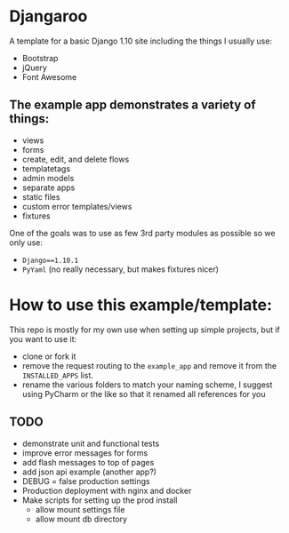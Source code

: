 # Djangaroo

A template for a basic Django 1.10 site including the things I usually 
use:

- Bootstrap
- jQuery
- Font Awesome

## The example app demonstrates a variety of things:

- views
- forms
- create, edit, and delete flows
- templatetags
- admin models
- separate apps
- static files
- custom error templates/views
- fixtures

One of the goals was to use as few 3rd party modules as possible so we 
only use:

- `Django==1.10.1`
- `PyYaml` (no really necessary, but makes fixtures nicer)

# How to use this example/template:

This repo is mostly for my own use when setting up simple projects, but 
if you want to use it:

- clone or fork it
- remove the request routing to the `example_app` and remove it from
the `INSTALLED_APPS` list. 
- rename the various folders to match your naming scheme, I suggest
using PyCharm or the like so that it renamed all references for you

## TODO

- demonstrate unit and functional tests
- improve error messages for forms
- add flash messages to top of pages
- add json api example (another app?)
- DEBUG = false production settings
- Production deployment with nginx and docker
- Make scripts for setting up the prod install
    - allow mount settings file 
    - allow mount db directory
